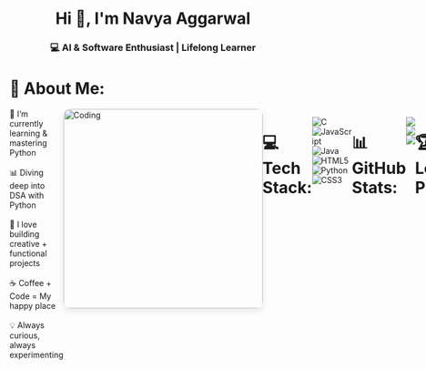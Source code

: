 <h1 align="center">Hi 👋, I'm Navya Aggarwal</h1>  
<h3 align="center">💻 AI & Software Enthusiast | Lifelong Learner</h3>  

# 💫 About Me:
<div style="display: flex; justify-content: space-between; align-items: flex-start; width: 100%;">
  <!-- Left side (Text) -->
  <div style="text-align: left;">
    🌱 I’m currently learning & mastering Python <br><br> 
    📊 Diving deep into DSA with Python <br><br> 
    🎨 I love building creative + functional projects <br><br> 
    ☕ Coffee + Code = My happy place <br><br> 
    💡 Always curious, always experimenting  
  </div>

  <!-- Right side (GIF) -->
  <div style="flex-shrink: 0;">
    <img alt="Coding" width="350" 
      src="https://media4.giphy.com/media/v1.Y2lkPTc5MGI3NjExbTg1eHVxNzRjb3Axb2JxMXN4Ymk2MTl4cTNnMzZtZmJ3ajk2Z3g2YSZlcD12MV9pbnRlcm5hbF9naWZfYnlfaWQmY3Q9Zw/HscDLzkO8EOTmgkhQP/giphy.gif"
      style="border-radius: 12px; box-shadow: 0 4px 12px rgba(0,0,0,0.1);"/>
  </div>


# 💻 Tech Stack:
![C](https://img.shields.io/badge/c-%2300599C.svg?style=for-the-badge&logo=c&logoColor=white) 
![JavaScript](https://img.shields.io/badge/javascript-%23323330.svg?style=for-the-badge&logo=javascript&logoColor=%23F7DF1E) 
![Java](https://img.shields.io/badge/java-%23ED8B00.svg?style=for-the-badge&logo=openjdk&logoColor=white) 
![HTML5](https://img.shields.io/badge/html5-%23E34F26.svg?style=for-the-badge&logo=html5&logoColor=white) 
![Python](https://img.shields.io/badge/python-3670A0?style=for-the-badge&logo=python&logoColor=ffdd54) 
![CSS3](https://img.shields.io/badge/css3-%231572B6.svg?style=for-the-badge&logo=css3&logoColor=white)

# 📊 GitHub Stats:
![](https://github-readme-stats.vercel.app/api?username=aggarwal-navya&theme=dark&hide_border=false&include_all_commits=true&count_private=true)<br/>
![](https://nirzak-streak-stats.vercel.app/?user=aggarwal-navya&theme=dark&hide_border=false)<br/>
![](https://github-readme-stats.vercel.app/api/top-langs/?username=aggarwal-navya&theme=dark&hide_border=false&include_all_commits=true&count_private=true&layout=compact)

# 🏆 LeetCode Progress:
![LeetCode Stats](https://leetcard.jacoblin.cool/navya_aggarwal?theme=dark&font=Karma&ext=contest)

## 🌐 Connect With Me:
[![LinkedIn](https://img.shields.io/badge/LinkedIn-%230077B5.svg?logo=linkedin&logoColor=white)](https://www.linkedin.com/in/navya-aggarwal-189393289/)  
[![Email](https://img.shields.io/badge/Email-D14836?logo=gmail&logoColor=white)](mailto:aggarwalnavya145@gmail.com)  
[![LeetCode](https://img.shields.io/badge/LeetCode-FFA116?style=for-the-badge&logo=LeetCode&logoColor=black)](https://leetcode.com/navya_aggarwal/)  

### ✍️ Random Dev Quote
![](https://quotes-github-readme.vercel.app/api?type=horizontal&theme=radical)

### 🔝 Top Contributed Repo
![](https://github-contributor-stats.vercel.app/api?username=aggarwal-navya&limit=5&theme=dark&combine_all_yearly_contributions=true)

---
[![](https://visitcount.itsvg.in/api?id=aggarwal-navya&icon=0&color=0)](https://visitcount.itsvg.in)
